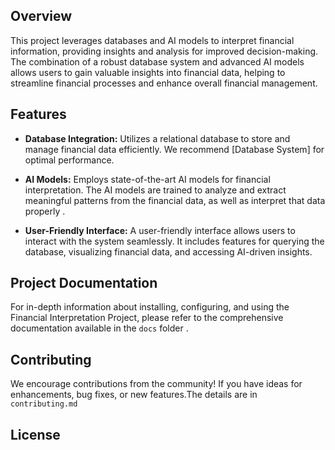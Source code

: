 ## Overview

This project leverages databases and AI models to interpret financial information, providing insights and analysis for improved decision-making. The combination of a robust database system and advanced AI models allows users to gain valuable insights into financial data, helping to streamline financial processes and enhance overall financial management.

## Features

- **Database Integration:** Utilizes a relational database to store and manage financial data efficiently. We recommend [Database System] for optimal performance.

- **AI Models:** Employs state-of-the-art AI models for financial interpretation. The AI models are trained to analyze and extract meaningful patterns from the financial data, as well as interpret that data properly .

- **User-Friendly Interface:** A user-friendly interface allows users to interact with the system seamlessly. It includes features for querying the database, visualizing financial data, and accessing AI-driven insights.

## Project Documentation

For in-depth information about installing, configuring, and using the Financial Interpretation Project, please refer to the comprehensive documentation available in the `docs` folder .

## Contributing

We encourage contributions from the community! If you have ideas for enhancements, bug fixes, or new features.The details are in  `contributing.md`

## License

